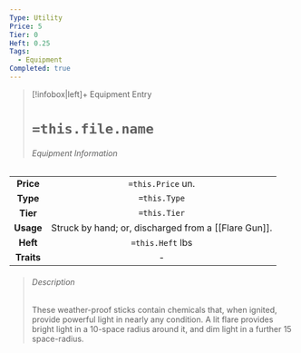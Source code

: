 ```yaml
---
Type: Utility
Price: 5
Tier: 0
Heft: 0.25
Tags:
  - Equipment
Completed: true
---
```


> [!infobox|left]+ Equipment Entry
> # `=this.file.name`
> ###### Equipment Information
|            |                                                      |
|:----------:|:----------------------------------------------------:|
| **Price**  |                  `=this.Price` un.                   |
|  **Type**  |                     `=this.Type`                     |
|  **Tier**  |                     `=this.Tier`                     |
| **Usage**  | Struck by hand; or, discharged from a [[Flare Gun]]. |
|  **Heft**  |                   `=this.Heft` lbs                   |
| **Traits** |                          -                           |
> ###### *Description*
> These weather-proof sticks contain chemicals that, when ignited, provide powerful light in nearly any condition. 
> A lit flare provides bright light in a 10-space radius around it, and dim light in a further 15 space-radius. 
